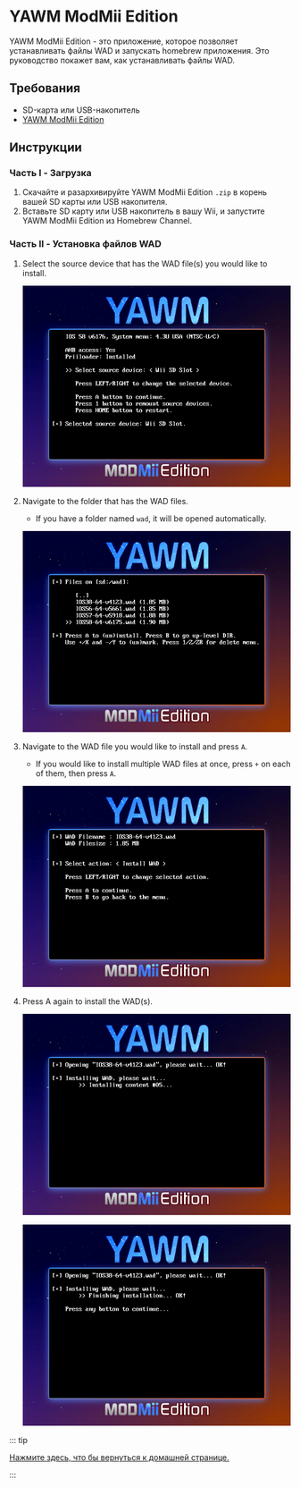 # YAWM ModMii Edition

YAWM ModMii Edition - это приложение, которое позволяет устанавливать файлы WAD и запускать homebrew приложения.
Это руководство покажет вам, как устанавливать файлы WAD.

## Требования

- SD-карта или USB-накопитель
- [YAWM ModMii Edition](https://oscwii.org/library/app/yawmme)

## Инструкции

### Часть I - Загрузка

1. Скачайте и разархивируйте YAWM ModMii Edition `.zip` в корень вашей SD карты или USB накопителя.
2. Вставьте SD карту или USB накопитель в вашу Wii, и запустите YAWM ModMii Edition из Homebrew Channel.

### Часть II - Установка файлов WAD

1. Select the source device that has the WAD file(s) you would like to install.

   ![](/images/homebrew/yawmME/source_device.png)

2. Navigate to the folder that has the WAD files.

   - If you have a folder named `wad`, it will be opened automatically.

   ![](/images/homebrew/yawmME/file_selection.png)

3. Navigate to the WAD file you would like to install and press `A`.

   - If you would like to install multiple WAD files at once, press `+` on each of them, then press `A`.

   ![](/images/homebrew/yawmME/install_wad.png)

4. Press A again to install the WAD(s).

   ![](/images/homebrew/yawmME/installing_wad.png)

   ![](/images/homebrew/yawmME/installing_wad_ok.png)

::: tip

[Нажмите здесь, что бы вернуться к домашней странице.](site-navigation)

:::
